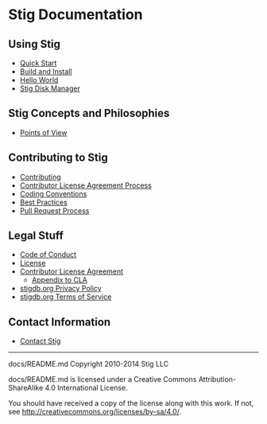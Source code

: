 # Stig Documentation

## Using Stig

* [Quick Start](./build_and_install.md#quick-start)
* [Build and Install](./build_and_install.md)
* [Hello World](./hello_world.md)
* [Stig Disk Manager](./stig_dm.md)

## Stig Concepts and Philosophies

* [Points of View](./pov.md)

## Contributing to Stig

* [Contributing](./contributing.md)
* [Contributor License Agreement Process](./Stig_CLA_Process.md)
* [Coding Conventions](./coding.md)
* [Best Practices](./best_practices.md)
* [Pull Request Process](./pull_requests.md)

## Legal Stuff

* [Code of Conduct](./Stig_CoC.md)
* [License](../LICENSE.md)
* [Contributor License Agreement](./Stig_CLA.md)
    * [Appendix to CLA](./Stig_CLA-appendix.md)
* [stigdb.org Privacy Policy](./privacy_policy.md)
* [stigdb.org Terms of Service](./tos.md)

## Contact Information

* [Contact Stig](./contact.md)

-----

docs/README.md Copyright 2010-2014 Stig LLC

docs/README.md is licensed under a Creative Commons Attribution-ShareAlike 4.0 International License.

You should have received a copy of the license along with this work. If not, see <http://creativecommons.org/licenses/by-sa/4.0/>.
